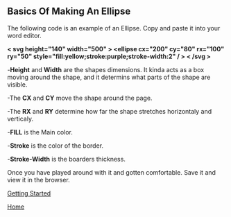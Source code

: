 ## Basics Of Making An Ellipse

The following code is an example of an Ellipse. Copy and paste it into your word editor. 

**< svg height="140" width="500" >
  <ellipse cx="200" cy="80" rx="100" ry="50"
  style="fill:yellow;stroke:purple;stroke-width:2" / >
< /svg >**

-**Height** and **Width** are the shapes dimensions. It kinda acts as a box moving around the shape, and it determins what parts of the shape are visible. 

-The **CX** and **CY** move the shape around the page. 

-The **RX** and **RY** determine how far the shape stretches horizontaly and verticaly.

-**FILL** is the Main color.

-**Stroke** is the color of the border.

-**Stroke-Width** is the boarders thickness. 

Once you have played around with it and gotten comfortable. Save it and view it in the browser. 

[Getting Started](https://github.com/zjcch7/SVG-Turorial/blob/main/Getting%20Started.md)

[Home](https://github.com/zjcch7/SVG-Turorial/blob/main/README.md)

